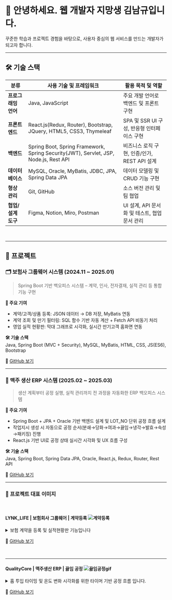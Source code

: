 # 💖 안녕하세요. 웹 개발자 지망생 김남규입니다.
꾸준한 학습과 프로젝트 경험을 바탕으로, 사용자 중심의 웹 서비스를 만드는 개발자가 되고자 합니다.
<hr/>

## 🛠 기술 스택

| 분류         | 사용 기술 및 프레임워크                                             | 활용 목적 및 역할                        |
|--------------|--------------------------------------------------------------------|------------------------------------------|
| **프로그래밍 언어** | Java, JavaScript                                                  | 주요 개발 언어로 백엔드 및 프론트 구현  |
| **프론트엔드**     | React.js(Redux, Router), Bootstrap, JQuery, HTML5, CSS3, Thymeleaf | SPA 및 SSR UI 구성, 반응형 인터페이스 구현  |
| **백엔드**         | Spring Boot, Spring Framework, Spring Security(JWT), Servlet, JSP, Node.js, Rest API | 비즈니스 로직 구현, 인증/인가, REST API 설계 |
| **데이터베이스**   | MySQL, Oracle, MyBatis, JDBC, JPA, Spring Data JPA              | 데이터 모델링 및 CRUD 기능 구현        |
| **형상 관리**      | Git, GitHub                                                      | 소스 버전 관리 및 팀 협업      |
| **협업/설계 도구** | Figma, Notion, Miro, Postman                                     | UI 설계, API 문서화 및 테스트, 협업 문서 관리          |




<br/><hr/>

## 📂 프로젝트

### 🗂 보험사 그룹웨어 시스템 (2024.11 ~ 2025.01)
> Spring Boot 기반 백오피스 시스템 – 계약, 인사, 전자결재, 실적 관리 등 통합 기능 구현

**📌 주요 기여**
- 계약/고객/상품 등록: JSON 데이터 → DB 저장, MyBatis 연동
- 계약 조회 및 만기 필터링: SQL 함수 기반 자동 계산 + Fetch API 비동기 처리
- 영업 실적 현황판: 막대 그래프로 시각화, 실시간 만기고객 홈화면 연동

**🛠 기술 스택**  
Java, Spring Boot (MVC + Security), MySQL, MyBatis, HTML, CSS, JS(ES6), Bootstrap

🔗 [GitHub 보기](https://github.com/LYNK-LIFE/Groupware.git)

<hr/>

### 🍺 맥주 생산 ERP 시스템 (2025.02 ~ 2025.03)
> 생산 계획부터 공정 실행, 실적 관리까지 전 과정을 자동화한 ERP 백오피스 시스템

**📌 주요 기여**
- Spring Boot + JPA + Oracle 기반 백엔드 설계 및 LOT_NO 단위 공정 흐름 설계
- 작업지시 생성 시 자동으로 공정 순서(분쇄→당화→여과→끓임→냉각→발효→숙성→패키징) 진행
- React.js 기반 UI로 공정 상태 실시간 시각화 및 UX 흐름 구성

**🛠 기술 스택**  
Java, Spring Boot, Spring Data JPA, Oracle, React.js, Redux, Router, Rest API

🔗 [GitHub 보기](https://github.com/QualityCore/QualityCore-frontend)

<hr/>

### 📸 프로젝트 대표 이미지

<br/>

#### LYNK_LIFE | 보험회사 그룹웨어 | 계약등록 ![계약등록](https://github.com/user-attachments/assets/c66060b3-a93c-47b9-8061-1d6b2e305aa6)
<details>
<summary>보험 계약을 등록 및 실적현황판 기능입니다</summary>

  <br/>
  
📄 보험 계약을 등록하는 기능입니다.  
사전에 등록된 **상품 정보, 고객 정보, 설계사 정보**를 불러와  
작업자가 직접 입력하는 실수를 최소화하고,  
등록된 계약은 **홈 화면 실적 현황판에 실시간으로 반영**되어  
**계약 금액과 계약 건수**를 바로 확인할 수 있습니다.

</details>

🔗 [GitHub 보기](https://github.com/LYNK-LIFE/Groupware.git)

<br/><hr/>

#### QualityCore | 맥주생산 ERP | 끓임 공정 ![끓임공정gif](https://github.com/user-attachments/assets/cb385815-b42e-4291-8ce5-40462a2a9556)
<details>
<summary>홉 투입 타이밍 및 온도 변화 시각화를 위한 타이머 기반 공정 흐름 입니다.</summary>

  <br/> 

🔥 끓임공정은 여과된 맥즙에 홉을 투입한 후, 고온에서 끓이는 단계입니다.

공정은 설정된 온도에 도달하면 모달창이 표시되며, 사용자가 확인하면 끓임공정이 시작됩니다.<br/>
온도 변화는 타이머 기반 구조로 설계되어, 끓임 설비의 온도 변화를 실시간으로 시각화할 수 있도록 구성했습니다.<br/>

초기 워트량은 **여과공정에서 최종 회수된 워트량을 기준** 으로 자동 설정되며,<br/>
홉 투입 정보는 **작업지시서에 등록된 자재 정보를 기반** 으로 자동 불러옵니다.<br/>
첫 번째와 두 번째 홉의 투입량이 자동으로 입력되어, 작업자는 이를  확인할 수 있습니다.<br/>

끓임 종료 시, **끓임 손실량(초기 워트량의 5%)이 자동 계산되어 표시되며** ,<br/>
최종 끓임 후 워트량은 초기 워트량 - 끓임 손실량으로 실시간 산출되어 업데이트됩니다.<br/>

이 과정을 통해 작업자는 홉 투입 시점과 수율 변화 상황을 직관적으로 파악할 수 있습니다.

</details>

🔗 [GitHub 보기](https://github.com/QualityCore/QualityCore-frontend)

<br/>


